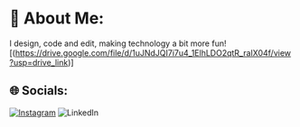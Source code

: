 # 💫 About Me:
I design, code and edit, making technology a bit more fun!
[(https://drive.google.com/file/d/1uJNdJQI7i7u4_1ElhLDO2qtR_raIX04f/view?usp=drive_link)]
## 🌐 Socials:
[![Instagram](https://img.shields.io/badge/Instagram-%23E4405F.svg?logo=Instagram&logoColor=white)](https://instagram.com/_.harsh.10_) ![LinkedIn](https://img.shields.io/badge/LinkedIn-%230077B5.svg?logo=linkedin&logoColor=white)



<!-- Proudly created with GPRM ( https://gprm.itsvg.in ) -->

